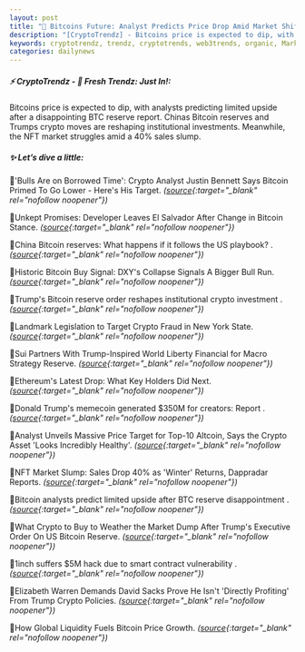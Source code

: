```yaml
---
layout: post
title: "🌌 Bitcoins Future: Analyst Predicts Price Drop Amid Market Shifts"
description: "[CryptoTrendz] - Bitcoins price is expected to dip, with analysts predicting limited upside after a disappointing BTC reserve report. Chinas Bitcoin reserves and Trumps crypto moves are reshaping institutional investments. Meanwhile, the NFT market struggles amid a 40% sales slump."
keywords: cryptotrendz, trendz, cryptotrends, web3trends, organic, Market, Crypto, Bitcoin, Trump, Warren, Analyst, memecoin, BTC
categories: dailynews
---
```


##### ⚡ CryptoTrendz - 📌 *Fresh Trendz: Just In!:*

Bitcoins price is expected to dip, with analysts predicting limited upside after a disappointing BTC reserve report. Chinas Bitcoin reserves and Trumps crypto moves are reshaping institutional investments. Meanwhile, the NFT market struggles amid a 40% sales slump.

##### ✨ *Let’s dive a little:*


🔹'Bulls Are on Borrowed Time': Crypto Analyst Justin Bennett Says Bitcoin Primed To Go Lower - Here's His Target. *([source](https://s.avyag.com/x7ya){:target="_blank" rel="nofollow noopener"})*

🔹Unkept Promises: Developer Leaves El Salvador After Change in Bitcoin Stance. *([source](https://s.avyag.com/juqz){:target="_blank" rel="nofollow noopener"})*

🔹China Bitcoin reserves: What happens if it follows the US playbook? . *([source](https://s.avyag.com/ul9m){:target="_blank" rel="nofollow noopener"})*

🔹Historic Bitcoin Buy Signal: DXY's Collapse Signals A Bigger Bull Run. *([source](https://s.avyag.com/v02w){:target="_blank" rel="nofollow noopener"})*

🔹Trump's Bitcoin reserve order reshapes institutional crypto investment . *([source](https://s.avyag.com/p9gs){:target="_blank" rel="nofollow noopener"})*

🔹Landmark Legislation to Target Crypto Fraud in New York State. *([source](https://s.avyag.com/un7k){:target="_blank" rel="nofollow noopener"})*

🔹Sui Partners With Trump-Inspired World Liberty Financial for Macro Strategy Reserve. *([source](https://s.avyag.com/h6bu){:target="_blank" rel="nofollow noopener"})*

🔹Ethereum's Latest Drop: What Key Holders Did Next. *([source](https://s.avyag.com/s86j){:target="_blank" rel="nofollow noopener"})*

🔹Donald Trump's memecoin generated $350M for creators: Report . *([source](https://s.avyag.com/0qim){:target="_blank" rel="nofollow noopener"})*

🔹Analyst Unveils Massive Price Target for Top-10 Altcoin, Says the Crypto Asset 'Looks Incredibly Healthy'. *([source](https://s.avyag.com/czb9){:target="_blank" rel="nofollow noopener"})*

🔹NFT Market Slump: Sales Drop 40% as 'Winter' Returns, Dappradar Reports. *([source](https://s.avyag.com/w3zd){:target="_blank" rel="nofollow noopener"})*

🔹Bitcoin analysts predict limited upside after BTC reserve disappointment . *([source](https://s.avyag.com/5rv1){:target="_blank" rel="nofollow noopener"})*

🔹What Crypto to Buy to Weather the Market Dump After Trump's Executive Order On US Bitcoin Reserve. *([source](https://s.avyag.com/v8u5){:target="_blank" rel="nofollow noopener"})*

🔹1inch suffers $5M hack due to smart contract vulnerability . *([source](https://s.avyag.com/4e3n){:target="_blank" rel="nofollow noopener"})*

🔹Elizabeth Warren Demands David Sacks Prove He Isn't 'Directly Profiting' From Trump Crypto Policies. *([source](https://s.avyag.com/e26h){:target="_blank" rel="nofollow noopener"})*

🔹How Global Liquidity Fuels Bitcoin Price Growth. *([source](https://s.avyag.com/ac3p){:target="_blank" rel="nofollow noopener"})*

